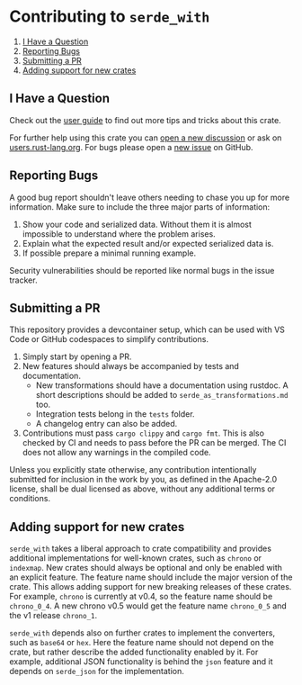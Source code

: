 # Contributing to `serde_with`

1. [I Have a Question](#i-have-a-question)
2. [Reporting Bugs](#reporting-bugs)
3. [Submitting a PR](#submitting-a-pr)
4. [Adding support for new crates](#adding-support-for-new-crates)

## I Have a Question

Check out the [user guide][user guide] to find out more tips and tricks about this crate.

For further help using this crate you can [open a new discussion](https://github.com/jonasbb/serde_with/discussions/new) or ask on [users.rust-lang.org](https://users.rust-lang.org/).
For bugs please open a [new issue](https://github.com/jonasbb/serde_with/issues/new) on GitHub.

## Reporting Bugs

A good bug report shouldn't leave others needing to chase you up for more information.
Make sure to include the three major parts of information:

1. Show your code and serialized data.
    Without them it is almost impossible to understand where the problem arises.
2. Explain what the expected result and/or expected serialized data is.
3. If possible prepare a minimal running example.

Security vulnerabilities should be reported like normal bugs in the issue tracker.

## Submitting a PR

This repository provides a devcontainer setup, which can be used with VS Code or GitHub codespaces to simplify contributions.

1. Simply start by opening a PR.
2. New features should always be accompanied by tests and documentation.
    * New transformations should have a documentation using rustdoc. A short descriptions should be added to `serde_as_transformations.md` too.
    * Integration tests belong in the `tests` folder.
    * A changelog entry can also be added.
3. Contributions must pass `cargo clippy` and `cargo fmt`.
    This is also checked by CI and needs to pass before the PR can be merged.
    The CI does not allow any warnings in the compiled code.

Unless you explicitly state otherwise, any contribution intentionally submitted
for inclusion in the work by you, as defined in the Apache-2.0 license, shall
be dual licensed as above, without any additional terms or conditions.

[user guide]: https://docs.rs/serde_with/latest/serde_with/guide/index.html

## Adding support for new crates

`serde_with` takes a liberal approach to crate compatibility and provides additional implementations for well-known crates, such as `chrono` or `indexmap`.
New crates should always be optional and only be enabled with an explicit feature.
The feature name should include the major version of the crate.
This allows adding support for new breaking releases of these crates.
For example, `chrono` is currently at v0.4, so the feature name should be `chrono_0_4`.
A new chrono v0.5 would get the feature name `chrono_0_5` and the v1 release `chrono_1`.

`serde_with` depends also on further crates to implement the converters, such as `base64` or `hex`.
Here the feature name should not depend on the crate, but rather describe the added functionality enabled by it.
For example, additional JSON functionality is behind the `json` feature and it depends on `serde_json` for the implementation.
